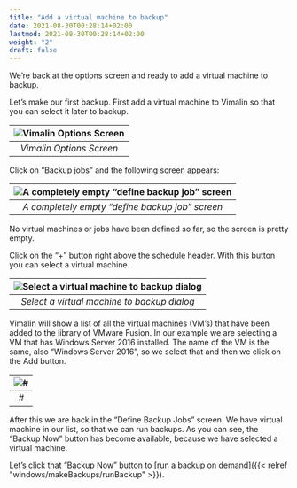 ```yaml
---
title: "Add a virtual machine to backup"
date: 2021-08-30T00:28:14+02:00
lastmod: 2021-08-30T00:28:14+02:00
weight: "2"
draft: false
---
```


We’re back at the options screen and ready to add a virtual machine to backup.

Let’s make our first backup. First add a virtual machine to Vimalin so that you can select it later to backup.

| ![Vimalin Options Screen](/images/Vimalin-full-size.png "Vimalin Options Screen")
|:--:|
| *Vimalin Options Screen* |

Click on “Backup jobs” and the following screen appears:

| ![A completely empty “define backup job” screen](/images/Vimalin-full-size.png "A completely empty “define backup job” screen")
|:--:|
| *A completely empty “define backup job” screen* |

No virtual machines or jobs have been defined so far, so the screen is pretty empty.

Click on the “+” button right above the schedule header. With this button you can select a virtual machine.

| ![Select a virtual machine to backup dialog](/images/Vimalin-full-size.png "Select a virtual machine to backup dialog")
|:--:|
| *Select a virtual machine to backup dialog* |

Vimalin will show a list of all the virtual machines (VM’s) that have been added to the library of VMware Fusion. In our example we are selecting a VM that has Windows Server 2016 installed. The name of the VM is the same, also “Windows Server 2016”, so we select that and then we click on the Add button.

| ![#](/images/Vimalin-full-size.png "#")
|:--:|
| *#* |

After this we are back in the “Define Backup Jobs” screen. We have virtual machine in our list, so that we can run backups. As you can see, the “Backup Now” button has become available, because we have selected a virtual machine.

Let’s click that “Backup Now” button to [run a backup on demand]({{< relref "windows/makeBackups/runBackup" >}}).

